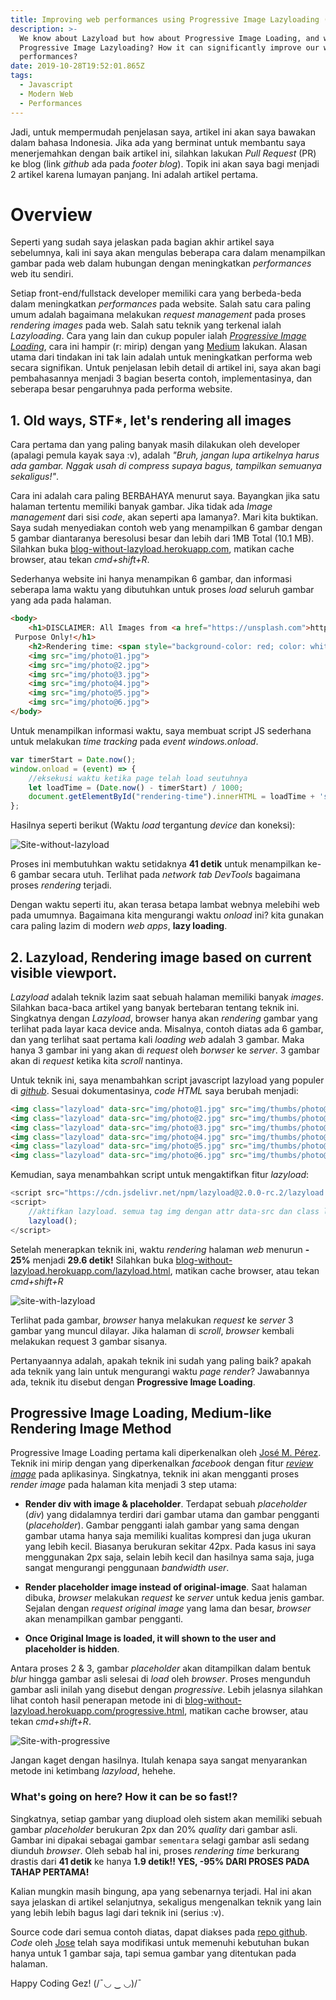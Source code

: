 ```yaml
---
title: Improving web performances using Progressive Image Lazyloading (Part 1/2)
description: >-
  We know about Lazyload but how about Progressive Image Loading, and what is
  Progressive Image Lazyloading? How it can significantly improve our web
  performances?
date: 2019-10-28T19:52:01.865Z
tags:
  - Javascript
  - Modern Web
  - Performances
---
```

Jadi, untuk mempermudah penjelasan saya, artikel ini akan saya bawakan dalam bahasa Indonesia. Jika ada yang berminat untuk membantu saya menerjemahkan dengan baik artikel ini, silahkan lakukan _Pull Request_ (PR) ke blog (link _github_ ada pada _footer blog_). Topik ini akan saya bagi menjadi 2 artikel karena lumayan panjang. Ini adalah artikel pertama.

# Overview

Seperti yang sudah saya jelaskan pada bagian akhir artikel saya sebelumnya, kali ini saya akan mengulas beberapa cara dalam menampilkan gambar pada web dalam hubungan dengan meningkatkan _performances_ web itu sendiri.

Setiap front-end/fullstack developer memiliki cara yang berbeda-beda dalam meningkatkan _performances_ pada website. Salah satu cara paling umum adalah bagaimana melakukan _request management_ pada proses _rendering images_ pada web. Salah satu teknik yang terkenal ialah _Lazyloading_. Cara yang lain dan cukup populer ialah [_Progressive Image Loading_](https://jmperezperez.com/medium-image-progressive-loading-placeholder), cara ini hampir (r: mirip) dengan yang [Medium](https://medium.com) lakukan. Alasan utama dari tindakan ini tak lain adalah untuk meningkatkan performa web secara signifikan. Untuk penjelasan lebih detail di artikel ini, saya akan bagi pembahasannya menjadi 3 bagian beserta contoh, implementasinya, dan seberapa besar pengaruhnya pada performa website.

## 1. Old ways, STF*, let's rendering all images

Cara pertama dan yang paling banyak masih dilakukan oleh developer (apalagi pemula kayak saya :v), adalah _"Bruh, jangan lupa artikelnya harus ada gambar. Nggak usah di compress supaya bagus, tampilkan semuanya sekaligus!"_. 

Cara ini adalah cara paling BERBAHAYA menurut saya. Bayangkan jika satu halaman tertentu memiliki banyak gambar. Jika tidak ada _Image management_ dari sisi _code_, akan seperti apa lamanya?. Mari kita buktikan. Saya sudah menyediakan contoh web yang menampilkan 6 gambar dengan 5 gambar diantaranya beresolusi besar dan lebih dari 1MB Total (10.1 MB). Silahkan buka [blog-without-lazyload.herokuapp.com](https://blog-without-lazyload.herokuapp.com/), matikan cache browser, atau tekan _cmd+shift+R_. 

Sederhanya website ini hanya menampikan 6 gambar, dan informasi seberapa lama waktu yang dibutuhkan untuk proses _load_ seluruh gambar yang ada pada halaman.

```html
<body>
    <h1>DISCLAIMER: All Images from <a href="https://unsplash.com">https://unsplash.com</a> (THANK YOU). FOR Educational
 Purpose Only!</h1>
    <h2>Rendering time: <span style="background-color: red; color: white; padding: 2px 5px;" id="rendering-time"> ... counting (wait until all image fully loaded)</span> </h2>
    <img src="img/photo@1.jpg">
    <img src="img/photo@2.jpg">
    <img src="img/photo@3.jpg">
    <img src="img/photo@4.jpg">
    <img src="img/photo@5.jpg">
    <img src="img/photo@6.jpg">
</body>
```

Untuk menampilkan informasi waktu, saya membuat script JS sederhana untuk melakukan  _time tracking_ pada _event windows.onload_.

```javascript
var timerStart = Date.now();
window.onload = (event) => {
    //eksekusi waktu ketika page telah load seutuhnya
    let loadTime = (Date.now() - timerStart) / 1000;
    document.getElementById("rendering-time").innerHTML = loadTime + 's';
};
```

Hasilnya seperti berikut (Waktu _load_ tergantung _device_ dan koneksi):

![Site-without-lazyload](/images/uploads/site-without-lazyload.png "Site-without-lazyload")

Proses ini membutuhkan waktu setidaknya **41 detik** untuk menampilkan ke-6 gambar secara utuh. Terlihat pada _network tab DevTools_ bagaimana proses _rendering_ terjadi.

Dengan waktu seperti itu, akan terasa betapa lambat webnya melebihi web pada umumnya. Bagaimana kita mengurangi waktu _onload_ ini? kita gunakan cara paling lazim di modern _web apps_, **lazy loading**.

## 2. Lazyload, Rendering image based on current visible viewport.

_Lazyload_ adalah teknik lazim saat sebuah halaman memiliki banyak _images_. Silahkan baca-baca artikel yang banyak bertebaran tentang teknik ini. Singkatnya dengan _Lazyload_, browser hanya akan _rendering_ gambar yang terlihat pada layar kaca device anda. Misalnya, contoh diatas ada 6 gambar, dan yang terlihat saat pertama kali _loading web_ adalah 3 gambar. Maka hanya 3 gambar ini yang akan di _request_ oleh _borwser_ ke _server_. 3 gambar akan di _request_ ketika kita _scroll_ nantinya. 

Untuk teknik ini, saya menambahkan script javascript lazyload yang populer di [_github_](https://github.com/tuupola/lazyload). Sesuai dokumentasinya, _code  HTML_ saya berubah menjadi:

```html
<img class="lazyload" data-src="img/photo@1.jpg" src="img/thumbs/photo@1.jpg">
<img class="lazyload" data-src="img/photo@2.jpg" src="img/thumbs/photo@2.jpg">
<img class="lazyload" data-src="img/photo@3.jpg" src="img/thumbs/photo@3.jpg">
<img class="lazyload" data-src="img/photo@4.jpg" src="img/thumbs/photo@4.jpg">
<img class="lazyload" data-src="img/photo@5.jpg" src="img/thumbs/photo@5.jpg">
<img class="lazyload" data-src="img/photo@6.jpg" src="img/thumbs/photo@6.jpg">
```

Kemudian, saya menambahkan script untuk mengaktifkan fitur _lazyload_:

```javascript
<script src="https://cdn.jsdelivr.net/npm/lazyload@2.0.0-rc.2/lazyload.js"></script>
<script>
    //aktifkan lazyload. semua tag img dengan attr data-src dan class lazyload akan mendapatkan efek lazyload.
    lazyload();
</script>
```

Setelah menerapkan teknik ini, waktu _rendering_ halaman _web_ menurun **\- 25%** menjadi **29.6 detik!** Silahkan buka [blog-without-lazyload.herokuapp.com/lazyload.html](https://blog-without-lazyload.herokuapp.com/lazyload.html), matikan cache browser, atau tekan _cmd+shift+R_

![site-with-lazyload](/images/uploads/site-with-lazyload.png "site-with-lazyload")

Terlihat pada gambar, _browser_ hanya melakukan _request_ ke _server_ 3 gambar yang muncul dilayar. Jika halaman di _scroll_, _browser_ kembali melakukan request 3 gambar sisanya. 

Pertanyaannya adalah, apakah teknik ini sudah yang paling baik? apakah ada teknik yang lain untuk mengurangi waktu _page render_? Jawabannya ada, teknik itu disebut dengan **Progressive Image Loading**.

## Progressive Image Loading, Medium-like Rendering Image Method

Progressive Image Loading pertama kali diperkenalkan oleh [José M. Pérez](https://jmperezperez.com/medium-image-progressive-loading-placeholder). Teknik ini mirip dengan yang diperkenalkan _facebook_ dengan fitur [_review image_](https://engineering.fb.com/android/the-technology-behind-preview-photos/)  pada aplikasinya. Singkatnya, teknik ini akan mengganti proses _render image_ pada halaman kita menjadi 3 step utama:



* **Render div with image & placeholder**. Terdapat sebuah _placeholder_ (_div_) yang didalamnya terdiri dari gambar utama dan gambar pengganti (_placeholder_). Gambar pengganti ialah gambar yang sama dengan gambar utama hanya saja memiliki kualitas kompresi dan juga ukuran yang lebih kecil. Biasanya berukuran sekitar 42px. Pada kasus ini saya menggunakan 2px saja, selain lebih kecil dan hasilnya sama saja, juga sangat mengurangi penggunaan _bandwidth user_.

* **Render placeholder image instead of original-image**. Saat halaman dibuka, _browser_ melakukan _request_ ke _server_ untuk kedua jenis gambar. Sejalan dengan _request original image_ yang lama dan besar, _browser_ akan menampilkan gambar pengganti.

* **Once Original Image is loaded, it will shown to the user and placeholder is hidden**. 



Antara proses 2 & 3, gambar _placeholder_ akan ditampilkan dalam bentuk _blur_ hingga gambar asli selesai di _load_ oleh _browser_. Proses mengunduh gambar asli inilah yang disebut dengan _progressive_. Lebih jelasnya silahkan lihat contoh hasil penerapan metode ini di [blog-without-lazyload.herokuapp.com/progressive.html](https://blog-without-lazyload.herokuapp.com/progressive.html), matikan cache browser, atau tekan _cmd+shift+R_.


![Site-with-progressive](/images/uploads/site-with-progressive-load.png "Site-with-progressive")

Jangan kaget dengan hasilnya. Itulah kenapa saya sangat menyarankan metode ini ketimbang _lazyload_, hehehe.

### What's going on here? How it can be so fast!?

Singkatnya, setiap gambar yang diupload oleh sistem akan memiliki sebuah gambar _placeholder_ berukuran 2px dan 20% _quality_ dari gambar asli. Gambar ini dipakai sebagai gambar `sementara` selagi gambar asli sedang diunduh _browser_. Oleh sebab hal ini, proses _rendering time_ berkurang drastis dari **41 detik** ke hanya **1.9 detik!! YES, -95% DARI PROSES PADA TAHAP PERTAMA!**

Kalian mungkin masih bingung, apa yang sebenarnya terjadi. Hal ini akan saya jelaskan di artikel selanjutnya, sekaligus mengenalkan teknik yang lain yang lebih lebih bagus lagi dari teknik ini (serius :v). 

Source code dari semua contoh diatas, dapat diakses pada [repo github](https://github.com/arhen/image-rendering-tips). _Code_ oleh [Jose](https://jmperezperez.com/medium-image-progressive-loading-placeholder) telah saya modifikasi untuk memenuhi kebutuhan bukan hanya untuk 1 gambar saja, tapi semua gambar yang ditentukan pada halaman.


Happy Coding Gez! (/¯◡ ‿ ◡)/¯﻿
